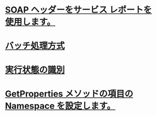 # [SOAP ヘッダーをサービス レポートを使用します。](using-reporting-services-soap-headers.md)

# [バッチ処理方式](batching-methods.md)
# [実行状態の識別](identifying-execution-state.md)
# [GetProperties メソッドの項目の Namespace を設定します。](setting-the-item-namespace-for-the-getproperties-method.md)
